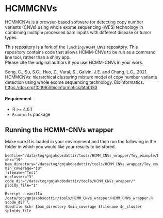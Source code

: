 # HCMMCNVs

HCMMCNVs is a browser-based software for detecting copy number variants (CNVs) using whole exome sequencing (WES) technology in combining multiple processed bam inputs with different disease or tumor types.

This repository is a fork of the `lunching/HCMM_CNVs` repository.  This repository contains code that allows HCMM-CNVs to be run as a command line tool, rather than a shiny app.  
Please cite the original authors if you use HCMM-CNVs in your work.  

Song, C., Su, S.C., Huo, Z., Vural, S., Galvin, J.E. and Chang, L.C., 2021. 
HCMMCNVs: hierarchical clustering mixture model of copy number variants detection using whole exome sequencing technology. 
Bioinformatics. https://doi.org/10.1093/bioinformatics/btab183

#### Requirement
* R >= 4.0.1
* `Rsamtools` package

## Running the HCMM-CNVs wrapper

Make sure R is loaded in your environment and then run the following in the folder in which you would like your results to be stored.  
```
bedfile="/data/tog/gmjakobsdottir/tools/HCMM_CNVs_wrapper/Toy_example/Demo.bed"
chr="19"
bam_directory="/data/tog/gmjakobsdottir/tools/HCMM_CNVs_wrapper/Toy_example/"
min_coverage="10"
filename="Test"
n_cluster="3"
code_dir="/data/tog/gmjakobsdottir/tools/HCMM_CNVs_wrapper/"
ploidy_file="1"

Rscript --vanilla /data/tog/gmjakobsdottir/tools/HCMM_CNVs_wrapper/HCMM_CNVs_wrapper.R $code_dir \
$bedfile $chr $bam_directory $min_coverage $filename $n_cluster $ploidy_file
```

